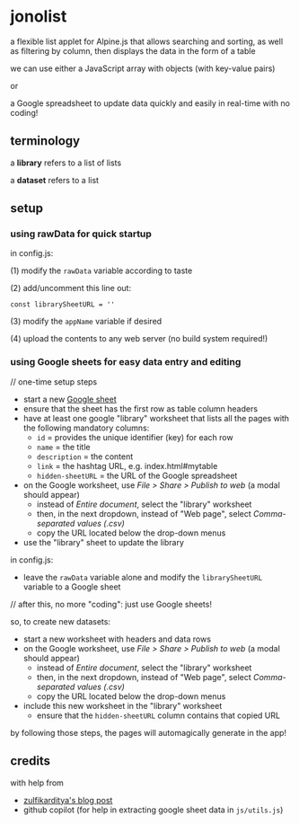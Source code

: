 # jonolist

a flexible list applet for Alpine.js that allows searching and sorting, as well as filtering by column, then displays the data in the form of a table

we can use either a JavaScript array with objects (with key-value pairs)

or 

a Google spreadsheet to update data quickly and easily in real-time with no coding!

## terminology

a **library** refers to a list of lists

a **dataset** refers to a list

## setup

### using rawData for quick startup

in config.js:

(1) modify the `rawData` variable according to taste

(2) add/uncomment this line out: 

```
const librarySheetURL = ''
```

(3) modify the `appName` variable if desired

(4) upload the contents to any web server (no build system required!)

### using Google sheets for easy data entry and editing

// one-time setup steps

* start a new [Google sheet](https://sheets.google.com)
* ensure that the sheet has the first row as table column headers 
* have at least one google "library" worksheet that lists all the pages with the following mandatory columns:   
  * `id` = provides the unique identifier (key) for each row
  * `name` = the title
  * `description` = the content
  * `link` = the hashtag URL, e.g. index.html#mytable
  * `hidden-sheetURL` = the URL of the Google spreadsheet
* on the Google worksheet, use _File > Share > Publish to web_ (a modal should appear)
  * instead of _Entire document_, select the "library" worksheet 
  * then, in the next dropdown, instead of "Web page", select _Comma-separated values (.csv)_
  * copy the URL located below the drop-down menus
* use the "library" sheet to update the library

in config.js:

* leave the `rawData` variable alone and modify the `librarySheetURL` variable to a Google sheet

// after this, no more "coding": just use Google sheets!

so, to create new datasets: 

* start a new worksheet with headers and data rows
* on the Google worksheet, use _File > Share > Publish to web_ (a modal should appear)
  * instead of _Entire document_, select the "library" worksheet 
  * then, in the next dropdown, instead of "Web page", select _Comma-separated values (.csv)_
  * copy the URL located below the drop-down menus
* include this new worksheet in the "library" worksheet
  * ensure that the `hidden-sheetURL` column contains that copied URL 

by following those steps, the pages will automagically generate in the app!

## credits

with help from

* [zulfikarditya's blog post](https://medium.com/@zulfikarditya/alpine-js-the-minimalist-javascript-framework-for-modern-web-development-839382997988) 
* github copilot (for help in extracting google sheet data in `js/utils.js`)